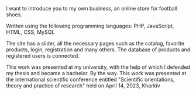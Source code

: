I want to introduce you to my own business, an online store for football shoes.

Written using the following programming languages: PHP, JavaScript, HTML, CSS, MySQL

The site has a slider, all the necessary pages such as the catalog, favorite products, login, registration and many others. The database of products and registered users is connected.

This work was presented at my university, with the help of which I defended my thesis and became a bachelor. By the way. This work was presented at the international scientific conference entitled "Scientific orientations, theory and practice of research" held on April 14, 2023, Kharkiv
